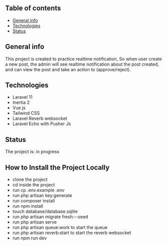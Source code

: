 ## Table of contents
* [General info](#general-info)
* [Technologies](#technologies)
* [Status](#status)

## General info
This project is created to practice realtime notification, So when user create a new post, the admin will see realtime notification about the post created, and can view the post and take an action to (approve/reject).
## Technologies
* Laravel 11
* Inertia 2
* Vue js 
* Tailwind CSS
* Laravel Reverb websocket
* Laravel Echo with Pusher Js

## Status
The project is: in progress

## How to Install the Project Locally
* clone the project
* cd inside the project
* run cp .env.example .env
* run php artisan key:generate
* run composer install
* run npm install
* touch database/database.sqlite
* run php artisan migrate fresh:--seed
* run php artisan serve
* run php artisan queue:work to start the queue
* run php artisan reverb:start to start the reverb websocket
* run npm run dev
